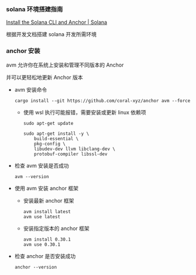 ### solana 环境搭建指南

[Install the Solana CLI and Anchor | Solana](https://solana.com/zh/docs/intro/installation)

根据开发文档搭建 solana 开发所需环境

### anchor 安装

avm 允许你在系统上安装和管理不同版本的 Anchor

并可以更轻松地更新 Anchor 版本

- avm 安装命令

  ```
  cargo install --git https://github.com/coral-xyz/anchor avm --force
  ```

  - 使用 wsl 执行可能报错，需要安装或更新 linux 依赖项

    ```
    sudo apt-get update
    ```

    ```
    sudo apt-get install -y \
        build-essential \
        pkg-config \
        libudev-dev llvm libclang-dev \
        protobuf-compiler libssl-dev
    ```

- 检查 avm 安装是否成功

  ```
  avm --version
  ```

- 使用 avm 安装 anchor 框架

  - 安装最新 anchor 框架

    ```
    avm install latest
    avm use latest
    ```

  - 安装指定版本的 anchor 框架

    ```
    avm install 0.30.1
    avm use 0.30.1
    ```

- 检查 anchor 是否安装成功

  ```
  anchor --version
  ```

  